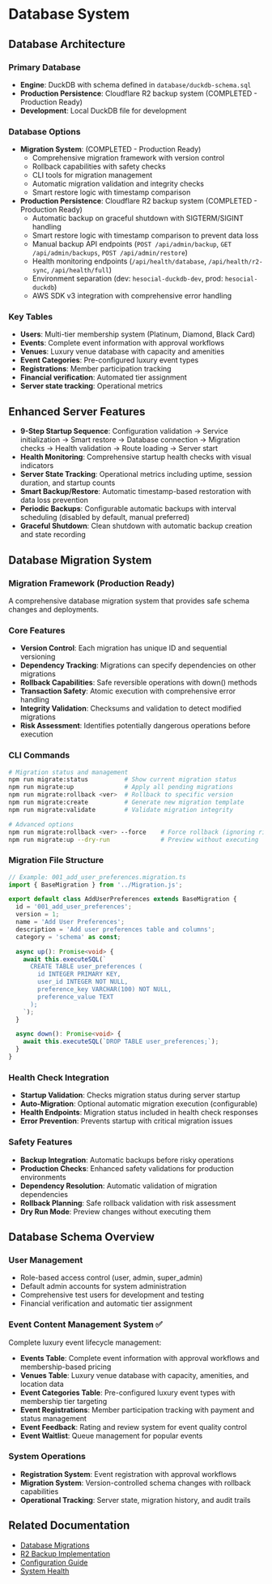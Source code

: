 # Database System

## Database Architecture

### Primary Database
- **Engine**: DuckDB with schema defined in `database/duckdb-schema.sql`
- **Production Persistence**: Cloudflare R2 backup system (COMPLETED - Production Ready)
- **Development**: Local DuckDB file for development

### Database Options
- **Migration System**: (COMPLETED - Production Ready)
  - Comprehensive migration framework with version control
  - Rollback capabilities with safety checks
  - CLI tools for migration management
  - Automatic migration validation and integrity checks
  - Smart restore logic with timestamp comparison
- **Production Persistence**: Cloudflare R2 backup system (COMPLETED - Production Ready)
  - Automatic backup on graceful shutdown with SIGTERM/SIGINT handling
  - Smart restore logic with timestamp comparison to prevent data loss
  - Manual backup API endpoints (`POST /api/admin/backup`, `GET /api/admin/backups`, `POST /api/admin/restore`)
  - Health monitoring endpoints (`/api/health/database`, `/api/health/r2-sync`, `/api/health/full`)
  - Environment separation (dev: `hesocial-duckdb-dev`, prod: `hesocial-duckdb`)
  - AWS SDK v3 integration with comprehensive error handling

### Key Tables
- **Users**: Multi-tier membership system (Platinum, Diamond, Black Card)
- **Events**: Complete event information with approval workflows
- **Venues**: Luxury venue database with capacity and amenities
- **Event Categories**: Pre-configured luxury event types
- **Registrations**: Member participation tracking
- **Financial verification**: Automated tier assignment
- **Server state tracking**: Operational metrics

## Enhanced Server Features

- **9-Step Startup Sequence**: Configuration validation → Service initialization → Smart restore → Database connection → Migration checks → Health validation → Route loading → Server start
- **Health Monitoring**: Comprehensive startup health checks with visual indicators
- **Server State Tracking**: Operational metrics including uptime, session duration, and startup counts
- **Smart Backup/Restore**: Automatic timestamp-based restoration with data loss prevention
- **Periodic Backups**: Configurable automatic backups with interval scheduling (disabled by default, manual preferred)
- **Graceful Shutdown**: Clean shutdown with automatic backup creation and state recording

## Database Migration System

### Migration Framework (Production Ready)
A comprehensive database migration system that provides safe schema changes and deployments.

### Core Features
- **Version Control**: Each migration has unique ID and sequential versioning
- **Dependency Tracking**: Migrations can specify dependencies on other migrations
- **Rollback Capabilities**: Safe reversible operations with down() methods
- **Transaction Safety**: Atomic execution with comprehensive error handling
- **Integrity Validation**: Checksums and validation to detect modified migrations
- **Risk Assessment**: Identifies potentially dangerous operations before execution

### CLI Commands
```bash
# Migration status and management
npm run migrate:status          # Show current migration status
npm run migrate:up              # Apply all pending migrations
npm run migrate:rollback <ver>  # Rollback to specific version
npm run migrate:create          # Generate new migration template
npm run migrate:validate        # Validate migration integrity

# Advanced options
npm run migrate:rollback <ver> --force    # Force rollback (ignoring risks)
npm run migrate:up --dry-run              # Preview without executing
```

### Migration File Structure
```typescript
// Example: 001_add_user_preferences.migration.ts
import { BaseMigration } from '../Migration.js';

export default class AddUserPreferences extends BaseMigration {
  id = '001_add_user_preferences';
  version = 1;
  name = 'Add User Preferences';
  description = 'Add user preferences table and columns';
  category = 'schema' as const;

  async up(): Promise<void> {
    await this.executeSQL(`
      CREATE TABLE user_preferences (
        id INTEGER PRIMARY KEY,
        user_id INTEGER NOT NULL,
        preference_key VARCHAR(100) NOT NULL,
        preference_value TEXT
      );
    `);
  }

  async down(): Promise<void> {
    await this.executeSQL(`DROP TABLE user_preferences;`);
  }
}
```

### Health Check Integration
- **Startup Validation**: Checks migration status during server startup
- **Auto-Migration**: Optional automatic migration execution (configurable)
- **Health Endpoints**: Migration status included in health check responses
- **Error Prevention**: Prevents startup with critical migration issues

### Safety Features
- **Backup Integration**: Automatic backups before risky operations
- **Production Checks**: Enhanced safety validations for production environments
- **Dependency Resolution**: Automatic validation of migration dependencies
- **Rollback Planning**: Safe rollback validation with risk assessment
- **Dry Run Mode**: Preview changes without executing them

## Database Schema Overview

### User Management
- Role-based access control (user, admin, super_admin)
- Default admin accounts for system administration
- Comprehensive test users for development and testing
- Financial verification and automatic tier assignment

### Event Content Management System ✅
Complete luxury event lifecycle management:
- **Events Table**: Complete event information with approval workflows and membership-based pricing
- **Venues Table**: Luxury venue database with capacity, amenities, and location data
- **Event Categories Table**: Pre-configured luxury event types with membership tier targeting
- **Event Registrations**: Member participation tracking with payment and status management
- **Event Feedback**: Rating and review system for event quality control
- **Event Waitlist**: Queue management for popular events

### System Operations
- **Registration System**: Event registration with approval workflows
- **Migration System**: Version-controlled schema changes with rollback capabilities
- **Operational Tracking**: Server state, migration history, and audit trails

## Related Documentation
- [Database Migrations](../DATABASE_MIGRATIONS.md)
- [R2 Backup Implementation](../R2_BACKUP_IMPLEMENTATION.md)
- [Configuration Guide](../configuration/R2_CONFIGURATION.md)
- [System Health](../systems/SYSTEM_HEALTH_DASHBOARD.md)